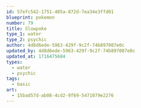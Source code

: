 ```yaml
---
id: 57efc542-1751-405a-872d-7ea34e3ffd01
blueprint: pokemon
number: 79
title: Slowpoke
type_1: water
type_2: psychic
author: 4d8d6ede-5963-429f-9c2f-74b897007e0c
updated_by: 4d8d6ede-5963-429f-9c2f-74b897007e0c
updated_at: 1716475684
types:
  - water
  - psychic
tags:
  - basic
art:
  - 15bad57d-ab08-4cd2-9f69-5471079e2276
---
```

